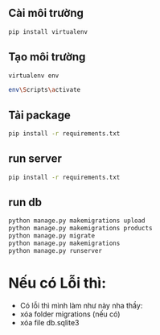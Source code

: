 ## Cài môi trường

```bash
pip install virtualenv
```

## Tạo môi trường

```bash
virtualenv env
```

```bash
env\Scripts\activate
```

## Tải package

```bash
pip install -r requirements.txt
```

## run server

```bash
pip install -r requirements.txt
```

## run db

```bash
python manage.py makemigrations upload
python manage.py makemigrations products
python manage.py migrate
python manage.py makemigrations
python manage.py runserver
```

# Nếu có **Lỗi** thì:

- Có lỗi thì mình làm như này nha thầy:
- xóa folder migrations (nếu có)
- xóa file db.sqlite3
